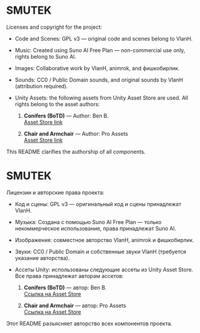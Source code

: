 # SMUTEK


Licenses and copyright for the project:


- Code and Scenes: GPL v3 — original code and scenes belong to VlanH.
- Music: Created using Suno AI Free Plan — non-commercial use only, rights belong to Suno AI.
- Images: Collaborative work by VlanH, animrok, and фишкобирлик.
- Sounds: CC0 / Public Domain sounds, and original sounds by VlanH (attribution required).
- Unity Assets: the following assets from Unity Asset Store are used. All rights belong to the asset authors:

    1. **Conifers (BoTD)** — Author: Ben B.  
       [Asset Store link](https://assetstore.unity.com/packages/3d/vegetation/trees/conifers-botd-142076)

    2. **Chair and Armchair** — Author: Pro Assets  
       [Asset Store link](https://assetstore.unity.com/packages/3d/props/furniture/chair-and-armchair-26360)


This README clarifies the authorship of all components.


# SMUTEK


Лицензии и авторские права проекта:


- Код и сцены: GPL v3 — оригинальный код и сцены принадлежат VlanH.
- Музыка: Создана с помощью Suno AI Free Plan — только некоммерческое использование, права принадлежат Suno AI.
- Изображения: совместное авторство VlanH, animrok и фишкобирлик.
- Звуки: CC0 / Public Domain и собственные звуки VlanH (требуется указание авторства).

- Ассеты Unity: использованы следующие ассеты из Unity Asset Store. Все права принадлежат авторам ассетов:

    1. **Conifers (BoTD)** — автор: Ben B.  
       [Ссылка на Asset Store](https://assetstore.unity.com/packages/3d/vegetation/trees/conifers-botd-142076)

    2. **Chair and Armchair** — автор: Pro Assets  
       [Ссылка на Asset Store](https://assetstore.unity.com/packages/3d/props/furniture/chair-and-armchair-26360)


Этот README разъясняет авторство всех компонентов проекта.

